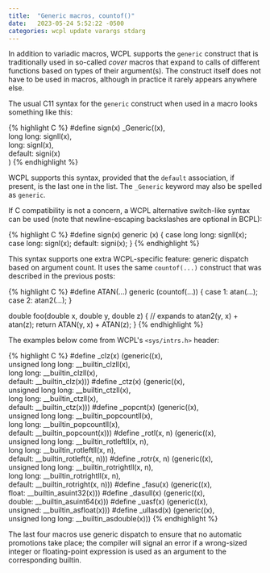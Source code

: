 ```yaml
---
title:  "Generic macros, countof()"
date:   2023-05-24 5:52:22 -0500
categories: wcpl update varargs stdarg
---
```


In addition to variadic macros, WCPL supports the `generic` construct that is
traditionally used in so-called *cover* macros that expand to calls of different
functions based on types of their argument(s). The construct itself does not have
to be used in macros, although in practice it rarely appears anywhere else. 

<!--more-->

The usual C11 syntax for the `generic` construct when used in a macro looks 
something like this:

{% highlight C %}
#define sign(x) _Generic((x), \
  long long: signll(x), \
       long: signl(x),  \
    default: signi(x)   \
)
{% endhighlight %}

WCPL supports this syntax, provided that the `default` association, if present,
is the last one in the list. The `_Generic` keyword may also be spelled as `generic`.

If C compatibility is not a concern, a WCPL alternative switch-like syntax can be used
(note that newline-escaping backslashes are optional in BCPL):

{% highlight C %}
#define sign(x) generic (x) {
  case long long: signll(x);
  case      long: signl(x);
  default:        signi(x);
}
{% endhighlight %}

This syntax supports one extra WCPL-specific feature: generic dispatch based on
argument count. It uses the same `countof(...)` construct that was described in the
previous posts:

{% highlight C %}
#define ATAN(...) generic (countof(...)) { 
  case 1: atan(...); 
  case 2: atan2(...); 
}

double foo(double x, double y, double z) { 
  // expands to atan2(y, x) + atan(z);
  return ATAN(y, x) + ATAN(z); 
}
{% endhighlight %}


The examples below come from WCPL's `<sys/intrs.h>` header:

{% highlight C %}
#define _clz(x) (generic((x), \
    unsigned long long: __builtin_clzll(x), \
             long long: __builtin_clzll(x), \
               default: __builtin_clz(x)))
#define _ctz(x) (generic((x), \
    unsigned long long: __builtin_ctzll(x), \
             long long: __builtin_ctzll(x), \
               default: __builtin_ctz(x)))
#define _popcnt(x) (generic((x), \
    unsigned long long: __builtin_popcountll(x), \
             long long: __builtin_popcountll(x), \
               default: __builtin_popcount(x)))
#define _rotl(x, n) (generic((x), \
    unsigned long long: __builtin_rotleftll(x, n), \
             long long: __builtin_rotleftll(x, n), \
               default: __builtin_rotleft(x, n)))
#define _rotr(x, n) (generic((x), \
    unsigned long long: __builtin_rotrightll(x, n), \
             long long: __builtin_rotrightll(x, n), \
               default: __builtin_rotright(x, n)))
#define _fasu(x) (generic((x), \
                 float: __builtin_asuint32(x)))
#define _dasull(x) (generic((x), \
                double: __builtin_asuint64(x)))
#define _uasf(x) (generic((x), \
              unsigned: __builtin_asfloat(x)))
#define _ullasd(x) (generic((x), \
    unsigned long long: __builtin_asdouble(x)))
{% endhighlight %}

The last four macros use generic dispatch to ensure that no automatic
promotions take place; the compiler will signal an error if a wrong-sized
integer or floating-point expression is used as an argument to the
corresponding builtin.

